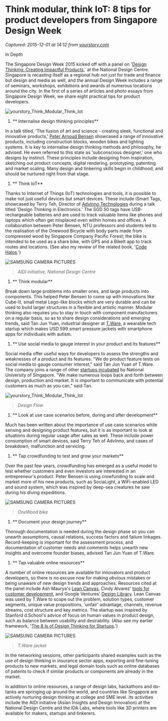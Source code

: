 # Think modular, think IoT: 8 tips for product developers from Singapore Design Week

_Captured: 2015-12-01 at 14:12 from [yourstory.com](http://yourstory.com/2015/03/singapore-design-week-think-iot/)_

In Depth

The Singapore Design Week 2015 kicked off with a panel on '[Design Thinking: Creating Impactful Products](http://www.designsingapore.org/NDC/EventDetails.aspx?eID=d9d5992a-82c4-474b-b528-f5c72ce76560),' at the National Design Centre. Singapore is recasting itself as a regional hub not just for trade and finance but design and media as well, and the annual Design Week includes a range of seminars, workshops, exhibitions and awards at numerous locations around the city. In the first of a series of articles and photo essays from Singapore Design Week, we share eight practical tips for product developers.

![yourstory_Think_Modular_Think_Iot](http://d152j5tfobgaot.cloudfront.net/wp-content/uploads/2015/03/yourstory_Think_Modular_Think_Iot.jpg)

  1. ** Internalise design thinking principles**

In a talk titled, 'The fusion of art and science - creating sleek, functional and innovative products,' [Peter Arnoud Bensen](http://www.pabensen.com/) showcased a range of innovative products, including construction blocks, wooden bikes and lighting systems. It is key to internalise design thinking methods and philosophy, he advised. He even referred to this state as 'subconscious designer,' one who designs by instinct. These principles include designing from inspiration, sketching out product concepts, digital rendering, prototyping, patenting and market scaling. Many design and tinkering skills begin in childhood, and should be nurtured right from that stage.

  1. ** Think IoT**

Thanks to Internet of Things (IoT) technologies and tools, it is possible to make not just useful devices but smart devices. These include iSmart Tags, showcased by Terry Teh, Director of [AdvInno Technologies](http://www.advinno.com/) during a talk titled 'Design Thinking in Electronics.' The SGD 50 tags have USB-rechargeable batteries and are used to track valuable items like phones and laptops which often get misplaced even within homes and offices. A collaboration between Peter Bensen, NTU professors and students led to the realisation of the Onewood Bicycle with body parts made from compressed wood by Singapore Company Pacific Forest; the bike is intended to be used as a share bike, with GPS and a BikeIt app to track routes and locations. (See also my review of the related book, '[Code Halos](http://yourstory.com/2014/08/the-code-halos/).')

![SAMSUNG CAMERA PICTURES](http://d152j5tfobgaot.cloudfront.net/wp-content/uploads/2015/03/yourstory_Think_Modular_Think_Iot_InsideArticle.jpg)

> _AIDI initiative, National Design Centre_

  1. ** Think modular**

Break down large problems into smaller ones, and large products into components. This helped Peter Bensen to come up with innovations like Cube-It, small metal Lego-like blocks which are very durable and can be used to build larger structures in a flexible and artistic manner. Modular thinking also requires you to stay in touch with component manufacturers on a regular basis, so as to share design considerations and emerging trends, said Tan Jun Yuan, industrial designer at [T.Ware](http://mytware.com/), a wearable tech startup which makes USD 599 smart pressure jackets with smartphone apps for individuals with autism.

  1. ** Use social media to gauge interest in your product and its features**

Social media offer useful ways for developers to assess the strengths and weaknesses of a product and its features. "We do product feature tests on social media to gauge consumer interest," said Tan Jun Yuan of T.Ware. The company joins a range of other [startups incubated](http://ilo.nus.edu.sg/media-centre/success-stories/) by National University of Singapore. "We make numerous loops back and forth between design, production and market. It is important to communicate with potential customers as much as you can," said Tan.

![yourstory_Think_Modular_Think_Iot](http://d152j5tfobgaot.cloudfront.net/wp-content/uploads/2015/03/yourstory_Think_Modular_Think_Iot_InsideArticle2.jpg)

> _Design Flow_

  1. ** Look at use case scenarios before, during and after development**

Much has been written about the importance of use case scenarios while sensing and designing product features, but it is as important to look at situations during regular usage after sales as well. These include power consumption of smart devices, said Terry Teh of AdvInno, and cases of breakdown, malfunction and servicing.

  1. ** Tap crowdfunding to test and grow your markets**

Over the past few years, crowdfunding has emerged as a useful model to test whether customers and even investors are interested in an entrepreneur's product. Peter Bensen is using crowfunding to scale and market more of his new products, such as SociaLight, a WiFi-enabled LED and sound system, which was inspired by deep-sea creatures he saw during his diving expeditions.

![SAMSUNG CAMERA PICTURES](http://d152j5tfobgaot.cloudfront.net/wp-content/uploads/2015/03/yourstory_Think_Modular_Think_Iot_InsideArticle3.jpg)

> _OneWood bike_

  1. ** Document your design journey**

Thorough documentation is needed during the design phase so you can unearth assumptions, causal relations, success factors and failure linkages. Record-keeping is important for the assessment process, and documentation of customer needs and comments helps unearth new insights and overcome founder biases, advised Tan Jun Yuan of T.Ware.

  1. ** Tap valuable online resources**

A number of online resources are available for innovators and product developers, so there is no excuse now for making obvious mistakes or being unaware of new design trends and approaches. Resources cited at the panel include Ash Maurya's [Lean Canvas](http://leanstack.com/), Cindy Alvarez' [tools for customer development](http://www.slideshare.net/cindyalvarez/practical-customer-development), and Google Ventures' [Design Library](https://www.gv.com/library/design). Lean Canvas was used by T.Ware to scope out the problem, solution types, customer segments, unique value propositions, 'unfair' advantage, channels, revenue streams, cost structure and key metrics. The startup was inspired by Stanford d.School's advice of focus on human values in product design, such as balance between usability and desirability. (Also see my earlier framework, '[The 8 Is of Design Thinking for Startups](http://yourstory.com/2015/02/startups-design-thinking/).')

![SAMSUNG CAMERA PICTURES](http://d152j5tfobgaot.cloudfront.net/wp-content/uploads/2015/03/yourstory_Think_Modular_Think_Iot_InsideArticle4.jpg)

> _T.Ware jacket_

In the networking sessions, other participants shared examples such as the use of design thinking in insurance sector apps, exporting and fine-tuning products to new markets, and legal domain tools such as online databases of patents to check if similar products or components are already in the market.

In addition to online resources, a range of design labs, hackathons and do-tanks are springing up around the world, and countries like Singapore are actively nurturing design thinking at college and SME level. Its activities include the AIDI initiative (Asian Insights and Design Innovation) at the National Design Centre and the IDA Labs, where tools like 3D printers are available for makers, startups and tinkerers.
